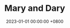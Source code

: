 ---
layout: page
title: Mary and Dary
panel: false
date: 2023-01-01 00:00:00 +0800
year: 2023
competition : Coupe de Robotique
rank: 0
github: https://github.com/LesKaribous/Karibous-2023-Hardware
youtube: 
img: 2023_cdr.png
description: Deux robots holonomes quasiment identiques et équipés des bras à ventouses afin de réaliser un maximum d'actions. Le code est partagé entre les deux robots ainsi que l'ensemble de l'architecture software et materiel. 
specifications: 
---